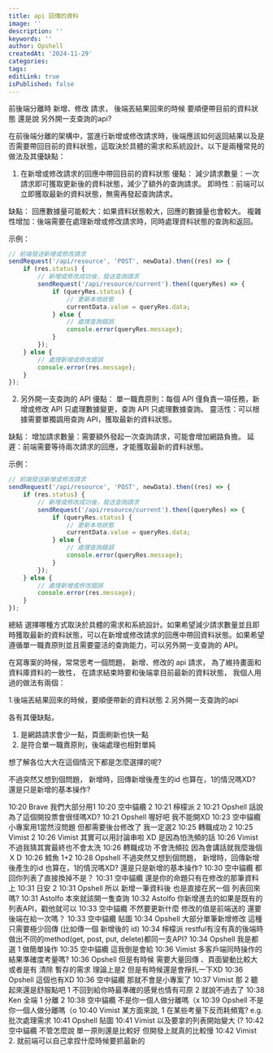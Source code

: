 ```yaml
---
title: api 回傳的資料
image: ''
description: ''
keywords: ''
author: Opshell
createdAt: '2024-11-29'
categories:
tags:
editLink: true
isPublished: false
---
```

前後端分離時 新增、修改 請求， 後端丟結果回來的時候 要順便帶目前的資料狀態 還是說 另外開一支查詢的api?

在前後端分離的架構中，當進行新增或修改請求時，後端應該如何返回結果以及是否需要帶回目前的資料狀態，這取決於具體的需求和系統設計。以下是兩種常見的做法及其優缺點：

1. 在新增或修改請求的回應中帶回目前的資料狀態
優點：
減少請求數量：一次請求即可獲取更新後的資料狀態，減少了額外的查詢請求。
即時性：前端可以立即獲取最新的資料狀態，無需再發起查詢請求。

缺點：
回應數據量可能較大：如果資料狀態較大，回應的數據量也會較大。
複雜性增加：後端需要在處理新增或修改請求時，同時處理資料狀態的查詢和返回。

示例：
```ts
// 前端發送新增或修改請求
sendRequest('/api/resource', 'POST', newData).then((res) => {
    if (res.status) {
        // 新增或修改成功後，發送查詢請求
        sendRequest('/api/resource/current').then((queryRes) => {
            if (queryRes.status) {
                // 更新本地狀態
                currentData.value = queryRes.data;
            } else {
                // 處理查詢錯誤
                console.error(queryRes.message);
            }
        });
    } else {
        // 處理新增或修改錯誤
        console.error(res.message);
    }
});
```

2. 另外開一支查詢的 API
優點：
單一職責原則：每個 API 僅負責一項任務，新增或修改 API 只處理數據變更，查詢 API 只處理數據查詢。
靈活性：可以根據需要單獨調用查詢 API，獲取最新的資料狀態。

缺點：
增加請求數量：需要額外發起一次查詢請求，可能會增加網路負擔。
延遲：前端需要等待兩次請求的回應，才能獲取最新的資料狀態。

示例：
```ts
// 前端發送新增或修改請求
sendRequest('/api/resource', 'POST', newData).then((res) => {
    if (res.status) {
        // 新增或修改成功後，發送查詢請求
        sendRequest('/api/resource/current').then((queryRes) => {
            if (queryRes.status) {
                // 更新本地狀態
                currentData.value = queryRes.data;
            } else {
                // 處理查詢錯誤
                console.error(queryRes.message);
            }
        });
    } else {
        // 處理新增或修改錯誤
        console.error(res.message);
    }
});
```

總結
選擇哪種方式取決於具體的需求和系統設計。如果希望減少請求數量並且即時獲取最新的資料狀態，可以在新增或修改請求的回應中帶回資料狀態。如果希望遵循單一職責原則並且需要靈活的查詢能力，可以另外開一支查詢的 API。

在寫專案的時候，常常思考一個問題，
新增、修改的 api 請求，
為了維持畫面和資料庫資料的一致性，
在請求結束時要和後端拿目前最新的資料狀態，
我個人用過的做法有兩個：

1.後端丟結果回來的時候，要順便帶新的資料狀態
2.另外開一支查詢的api

各有其優缺點，
1. 是網路請求會少一點，頁面刷新也快一點
2. 是符合單一職責原則，後端處理也相對單純

想了解各位大大在這個情況下都是怎麼選擇的呢?

不過突然又想到個問題，
新增時，回傳新增後產生的id
也算在，1的情況嗎XD?
還是只是新增的基本操作?

10:20 Brave 我們大部分用1
10:20 空中貓纜 2
10:21 檸檬派 2
10:21 Opshell 話說 為了這個開投票會很怪嗎XD?
10:21 Opshell 喔好吧  我不能開XD
10:23 空中貓纜 小專案用1當然沒問題 但都需要後台修改了 我一定選2
10:25 轉職成功 2
10:25 Vimist 2
10:26 Vimist 其實可以用討論串啦 XD 是因為怕洗頻的話
10:26 Vimist 不過我猜其實最終也不會太洗
10:26 轉職成功 不會洗頻拉 因為會講話就我麼幾個ＸＤ
10:26 鱈魚 1+2
10:28 Opshell 不過突然又想到個問題，
新增時，回傳新增後產生的id
也算在，1的情況嗎XD?
還是只是新增的基本操作?
10:30 空中貓纜 都回你列表了直接換掉不是？
10:31 空中貓纜 還是你的命題只有在修改的那筆資料上
10:31 日安 2
10:31 Opshell 所以  新增一筆資料後  也是直接在尻一個 列表回來嗎?
10:31 Astolfo 本來就該開一隻查詢
10:32 Astolfo 你新增進去的如果是既有的列表API，戳他就可以
10:33 空中貓纜 不然要更新什麼 修改的值是前端送的 還要後端在給一次嗎？
10:33 空中貓纜 貼圖
10:34 Opshell 大部分單筆新增修改   這種只需要極少回傳  (比如傳一個 新增後的 id)
10:34 檸檬派 restful有沒有真的後端時做出不同的method(get, post, put, delete)都同一支API?
10:34 Opshell 我是都選 1 做簡單操作
10:35 空中貓纜 這我倒是會給
10:36 Vimist 多客戶端同時操作的結果準確度考量嗎?
10:36 Opshell 但是有時候  需要大量回傳 、頁面變動比較大或者是有 清除 暫存的需求  理論上是2  但是有時候還是會掙扎一下XD
10:36 Opshell 這個也有XD
10:36 空中貓纜 那就不會是小專案了
10:37 Vimist 那 2 聽起來還是舒服點吧
1 不回到給你時最準確的感覺也情有可原
2 就說不過去了
10:38 Ken 全端 1
分離 2
10:38 空中貓纜 不是你一個人做分離嗎（x
10:39 Opshell 不是你一個人做分離嗎（o
10:40 Vimist 某方面來說, 1 在某些考量下反而耗頻寬?
e.g. 批次處理需求
10:41 Opshell 貼圖
10:41 Vimist 以及要拿的列表開始變大 (?
10:42 空中貓纜 不管怎麼說 單一原則還是比較好 但開發上就真的比較慢
10:42 Vimist 2. 就前端可以自己拿捏什麼時候要抓最新的
